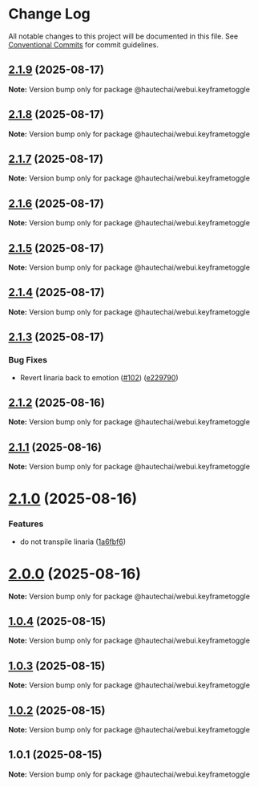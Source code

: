 # Change Log

All notable changes to this project will be documented in this file.
See [Conventional Commits](https://conventionalcommits.org) for commit guidelines.

## [2.1.9](https://github.com/HautechAI/webui/compare/@hautechai/webui.keyframetoggle@2.1.8...@hautechai/webui.keyframetoggle@2.1.9) (2025-08-17)

**Note:** Version bump only for package @hautechai/webui.keyframetoggle

## [2.1.8](https://github.com/HautechAI/webui/compare/@hautechai/webui.keyframetoggle@2.1.7...@hautechai/webui.keyframetoggle@2.1.8) (2025-08-17)

**Note:** Version bump only for package @hautechai/webui.keyframetoggle

## [2.1.7](https://github.com/HautechAI/webui/compare/@hautechai/webui.keyframetoggle@2.1.6...@hautechai/webui.keyframetoggle@2.1.7) (2025-08-17)

**Note:** Version bump only for package @hautechai/webui.keyframetoggle

## [2.1.6](https://github.com/HautechAI/webui/compare/@hautechai/webui.keyframetoggle@2.1.5...@hautechai/webui.keyframetoggle@2.1.6) (2025-08-17)

**Note:** Version bump only for package @hautechai/webui.keyframetoggle

## [2.1.5](https://github.com/HautechAI/webui/compare/@hautechai/webui.keyframetoggle@2.1.4...@hautechai/webui.keyframetoggle@2.1.5) (2025-08-17)

**Note:** Version bump only for package @hautechai/webui.keyframetoggle

## [2.1.4](https://github.com/HautechAI/webui/compare/@hautechai/webui.keyframetoggle@2.1.3...@hautechai/webui.keyframetoggle@2.1.4) (2025-08-17)

**Note:** Version bump only for package @hautechai/webui.keyframetoggle

## [2.1.3](https://github.com/HautechAI/webui/compare/@hautechai/webui.keyframetoggle@2.1.2...@hautechai/webui.keyframetoggle@2.1.3) (2025-08-17)

### Bug Fixes

- Revert linaria back to emotion ([#102](https://github.com/HautechAI/webui/issues/102)) ([e229790](https://github.com/HautechAI/webui/commit/e229790dae8eba4b3037bbe41365e5a73ab7f6dc))

## [2.1.2](https://github.com/HautechAI/webui/compare/@hautechai/webui.keyframetoggle@2.1.1...@hautechai/webui.keyframetoggle@2.1.2) (2025-08-16)

**Note:** Version bump only for package @hautechai/webui.keyframetoggle

## [2.1.1](https://github.com/HautechAI/webui/compare/@hautechai/webui.keyframetoggle@2.1.0...@hautechai/webui.keyframetoggle@2.1.1) (2025-08-16)

**Note:** Version bump only for package @hautechai/webui.keyframetoggle

# [2.1.0](https://github.com/HautechAI/webui/compare/@hautechai/webui.keyframetoggle@1.0.4...@hautechai/webui.keyframetoggle@2.1.0) (2025-08-16)

### Features

- do not transpile linaria ([1a6fbf6](https://github.com/HautechAI/webui/commit/1a6fbf6353a0e5028040006b5045170cf83f1ba0))

# [2.0.0](https://github.com/HautechAI/webui/compare/@hautechai/webui.keyframetoggle@1.0.4...@hautechai/webui.keyframetoggle@2.0.0) (2025-08-16)

**Note:** Version bump only for package @hautechai/webui.keyframetoggle

## [1.0.4](https://github.com/HautechAI/webui/compare/@hautechai/webui.keyframetoggle@1.0.3...@hautechai/webui.keyframetoggle@1.0.4) (2025-08-15)

**Note:** Version bump only for package @hautechai/webui.keyframetoggle

## [1.0.3](https://github.com/HautechAI/webui/compare/@hautechai/webui.keyframetoggle@1.0.2...@hautechai/webui.keyframetoggle@1.0.3) (2025-08-15)

**Note:** Version bump only for package @hautechai/webui.keyframetoggle

## [1.0.2](https://github.com/HautechAI/webui/compare/@hautechai/webui.keyframetoggle@1.0.1...@hautechai/webui.keyframetoggle@1.0.2) (2025-08-15)

**Note:** Version bump only for package @hautechai/webui.keyframetoggle

## 1.0.1 (2025-08-15)

**Note:** Version bump only for package @hautechai/webui.keyframetoggle
